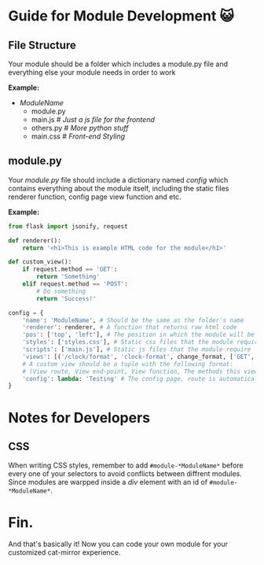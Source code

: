 # Guide for Module Development 😺
## File Structure
Your module should be a folder which includes a module.py file and 
everything else your module needs in order to work

**Example:**
- *ModuleName*
    - module.py
    - main.js # *Just a js file for the frontend*
    - others.py # *More python stuff*
    - main.css # *Front-end Styling*
## **module.py**
Your *module.py* file should include a dictionary named *config* which
contains everything about the module itself, including the static files 
renderer function, config page view function and etc.

**Example:**
```python
from flask import jsonify, request

def renderer():
    return '<h1>This is example HTML code for the module</h1>'

def custom_view():
    if request.method == 'GET':
        return 'Something'
    elif request.method == 'POST':
        # Do something
        return 'Success!'

config = {
    'name': 'ModuleName', # Should be the same as the folder's name
    'renderer': renderer, # A function that returns raw html code
    'pos': ['top', 'left'], # The position in which the module will be rendered
    'styles': ['styles.css'], # Static css files that the module require
    'scripts': ['main.js'], # Static js files that the module require
    'views': [('/clock/format', 'clock-format', change_format, ['GET', 'POST'])], # Custom views
    # A custom view should be a tuple with the following format:
    # (View route, View end-point, View function, The methods this view supports)
    'config': lambda: 'Testing' # The config page, route is automatically set to /config/*module name*
}
```

# Notes for Developers
## CSS
When writing CSS styles, remember to add `#module-*ModuleName*` before every one of your selectors to avoid conflicts between diffrent modules.
Since modules are warpped inside a *div* element with an id of `#module-*ModuleName*`.

# Fin.
 And that's basically it! Now you can code your own module for your customized cat-mirror experience.